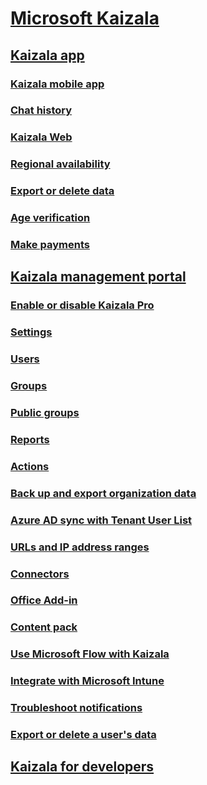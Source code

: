 
  

# [Microsoft Kaizala](kaizala-overview.md)
## [Kaizala app](kaizala-app.md)
### [Kaizala mobile app](kaizala-mobile-app.md)
### [Chat history](chat-history.md)
### [Kaizala Web](use-the-web-app.md)
### [Regional availability](regional-availability.md)
### [Export or delete data](export-or-delete-your-data.md)
### [Age verification](age-verification.md)
### [Make payments](make-payments.md)
## [Kaizala management portal](kaizala-management-portal.md)
### [Enable or disable Kaizala Pro](enable-disable-kaizala.md)
### [Settings](settings.md)
### [Users](users.md)
### [Groups](groups.md)
### [Public groups](public-groups.md)
### [Reports](reports.md)
### [Actions](actions.md)
### [Back up and export organization data](backup-export-org-data.md)
### [Azure AD sync with Tenant User List](aad-sync-with-tul.md)
### [URLs and IP address ranges](urls-and-ip-address-ranges.md)
### [Connectors](connectors.md)
### [Office Add-in](office-add-in.md)
### [Content pack](content-pack.md)
### [Use Microsoft Flow with Kaizala](use-microsoft-flow-with-kaizala.md)
### [Integrate with Microsoft Intune](integrate-with-microsoft-intune.md)
### [Troubleshoot notifications](troubleshoot-notifications.md)
### [Export or delete a user's data](export-or-delete-a-user-s-data.md)
## [Kaizala for developers](kaizala-for-developers.md)


